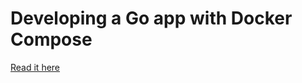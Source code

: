 # Developing a Go app with Docker Compose

[Read it here](https://blog.blindside.io/docker-compose-go-c2bb7bed0bab)
